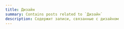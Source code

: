 ```yaml
---
title: Дизайн
summary: Contains posts related to `Дизайн`
description: Содержит записи, связанные с дизайном
---
```

